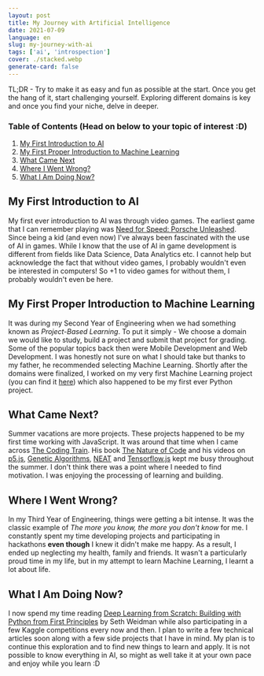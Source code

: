 ```yaml
---
layout: post
title: My Journey with Artificial Intelligence
date: 2021-07-09
language: en
slug: my-journey-with-ai
tags: ['ai', 'introspection']
cover: ./stacked.webp
generate-card: false
---
```


TL;DR - Try to make it as easy and fun as possible at the start. Once you get the hang of it, start challenging yourself. Exploring different domains is key and once you find your niche, delve in deeper.

### Table of Contents (Head on below to your topic of interest :D)

1. [My First Introduction to AI](#my-first-introduction-to-ai)
2. [My First Proper Introduction to Machine Learning](#my-first-proper-introduction-to-machine-learning)
3. [What Came Next](#what-came-next)
4. [Where I Went Wrong?](#where-i-went-wrong)
5. [What I Am Doing Now?](#what-i-am-doing-now)

## My First Introduction to AI

My first ever introduction to AI was through video games. The earliest game that I can remember playing was [Need for Speed: Porsche Unleashed](https://www.youtube.com/channel/UC-2UZImFFmsoK5dD-uvU_hg). Since being a kid (and even now) I've always been fascinated with the use of AI in games. While I know that the use of AI in game development is different from fields like Data Science, Data Analytics etc. I cannot help but acknowledge the fact that without video games, I probably wouldn't even be interested in computers! So +1 to video games for without them, I probably wouldn't even be here.

## My First Proper Introduction to Machine Learning

It was during my Second Year of Engineering when we had something known as *Project-Based Learning*. To put it simply - We choose a domain we would like to study, build a project and submit that project for grading. Some of the popular topics back then were Mobile Development and Web Development. I was honestly not sure on what I should take but thanks to my father, he recommended selecting Machine Learning. Shortly after the domains were finalized, I worked on my very first Machine Learning project (you can find it [here](https://github.com/kad99kev/Cardio-ML)) which also happened to be my first ever Python project.

## What Came Next?

Summer vacations are more projects. These projects happened to be my first time working with JavaScript. It was around that time when I came across [The Coding Train](https://www.youtube.com/user/shiffman). His book [The Nature of Code](https://natureofcode.com/book/) and his videos on [p5.js](https://p5js.org/), [Genetic Algorithms](https://www.youtube.com/watch?v=c8gZguZWYik&list=PLRqwX-V7Uu6bw4n02JP28QDuUdNi3EXxJ), [NEAT](https://en.wikipedia.org/wiki/Neuroevolution_of_augmenting_topologies) and [Tensorflow.js](https://js.tensorflow.org/api/latest/) kept me busy throughout the summer. I don't think there was a point where I needed to find motivation. I was enjoying the processing of learning and building.

## Where I Went Wrong?

In my Third Year of Engineering, things were getting a bit intense. It was the classic example of *The more you know, the more you don't know* for me. I constantly spent my time developing projects and participating in hackathons **even though** I knew it didn't make me happy. As a result, I ended up neglecting my health, family and friends. It wasn't a particularly proud time in my life, but in my attempt to learn Machine Learning, I learnt a lot about life.

## What I Am Doing Now?

I now spend my time reading [Deep Learning from Scratch: Building with Python from First Principles](https://www.amazon.in/Deep-Learning-Scratch-Building-Principles/dp/935213902X) by Seth Weidman while also participating in a few Kaggle competitions every now and then. I plan to write a few technical articles soon along with a few side projects that I have in mind. My plan is to continue this exploration and to find new things to learn and apply. It is not possible to know everything in AI, so might as well take it at your own pace and enjoy while you learn :D